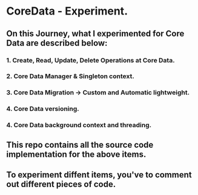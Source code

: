 # CoreData - Experiment.


## On this Journey,  what I experimented for Core Data are described below:

### 1.  Create, Read, Update, Delete Operations at Core Data.
### 2.  Core Data Manager & Singleton context.
### 3.  Core Data Migration -> Custom and Automatic lightweight.
### 4.  Core  Data versioning.
### 4.  Core Data background context and threading.

## This repo contains all the source code implementation for the above items.

## To experiment diffent items, you've to comment out different pieces of code. 
